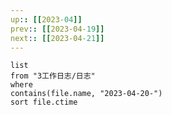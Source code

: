 ```yaml
---
up:: [[2023-04]]
prev:: [[2023-04-19]]
next:: [[2023-04-21]]
---
```


```dataview
list
from "3工作日志/日志"
where
contains(file.name, "2023-04-20-")
sort file.ctime
```